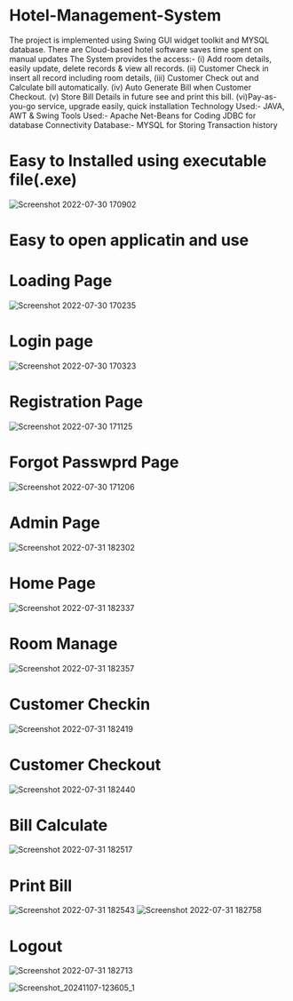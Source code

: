 # Hotel-Management-System
The project is implemented using Swing GUI widget toolkit and MYSQL database. There are Cloud-based hotel software saves time spent on manual updates
The System provides the access:-
(i) Add room details, easily update, delete records & view all records.
(ii) Customer Check in insert all record including room details,
(iii) Customer Check out and Calculate bill automatically.
(iv) Auto Generate Bill when Customer Checkout.
(v) Store Bill Details in future see and print this bill.
(vi)Pay-as-you-go service, upgrade easily, quick installation
Technology Used:- JAVA, AWT & Swing
Tools Used:- Apache Net-Beans for Coding
JDBC for database Connectivity
Database:- MYSQL for Storing Transaction history



# Easy to Installed using executable file(.exe)

![Screenshot 2022-07-30 170902](https://user-images.githubusercontent.com/84500245/182027633-1c16938c-4697-4a5c-a562-b8a0e13c4a01.jpg)

# Easy to open applicatin and use 
# Loading Page
![Screenshot 2022-07-30 170235](https://user-images.githubusercontent.com/84500245/182027683-206a942b-4806-44c4-acae-9680d33a4c6f.jpg)

# Login page

![Screenshot 2022-07-30 170323](https://user-images.githubusercontent.com/84500245/182027846-295b969f-c03d-4734-b4d0-183ef93bc18c.jpg)

# Registration Page

![Screenshot 2022-07-30 171125](https://user-images.githubusercontent.com/84500245/182027865-2019f37c-8fe1-447e-8588-1be497bfa40c.jpg)

# Forgot Passwprd Page

![Screenshot 2022-07-30 171206](https://user-images.githubusercontent.com/84500245/182027877-d9a9cae5-00f4-48a2-9371-6b9aeaeab1cf.jpg)

# Admin Page

![Screenshot 2022-07-31 182302](https://user-images.githubusercontent.com/84500245/182027881-fc9c487f-6796-412f-9b2e-86ad38ef034a.jpg)

# Home Page

![Screenshot 2022-07-31 182337](https://user-images.githubusercontent.com/84500245/182027885-7abd428c-5fe0-4b29-bb61-9ceacf5885c9.jpg)

# Room Manage 

![Screenshot 2022-07-31 182357](https://user-images.githubusercontent.com/84500245/182027900-e51e581e-8123-47c0-98b4-ba3d75c32fa7.jpg)

# Customer Checkin 

![Screenshot 2022-07-31 182419](https://user-images.githubusercontent.com/84500245/182027907-f1664da5-7e8d-45a5-9d06-414a0822d611.jpg)

# Customer Checkout

![Screenshot 2022-07-31 182440](https://user-images.githubusercontent.com/84500245/182027915-8ea8e303-5292-4605-9411-dadf137cbf20.jpg)

# Bill Calculate

![Screenshot 2022-07-31 182517](https://user-images.githubusercontent.com/84500245/182027918-0c6d1d68-4aac-47cf-bd0f-ab04a4e83ef3.jpg)


# Print Bill

![Screenshot 2022-07-31 182543](https://user-images.githubusercontent.com/84500245/182027924-561d42ac-83c5-4789-ac04-9da9ababe643.jpg)
![Screenshot 2022-07-31 182758](https://user-images.githubusercontent.com/84500245/182027952-b07525c4-a34c-4d87-baa2-3cfb29132014.jpg)


# Logout
![Screenshot 2022-07-31 182713](https://user-images.githubusercontent.com/84500245/182027928-d1b32712-853d-45e9-ab94-82640fc56736.jpg)



![Screenshot_20241107-123605_1](https://github.com/user-attachments/assets/e77b7eed-8432-4918-90be-2b74abc730c0)
